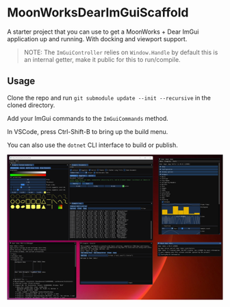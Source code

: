 # MoonWorksDearImGuiScaffold

A starter project that you can use to get a MoonWorks + Dear ImGui application up and running. With docking and viewport support.

> NOTE: The `ImGuiController` relies on `Window.Handle` by default this is an internal getter, make it public for this to run/compile.

## Usage

Clone the repo and run `git submodule update --init --recursive` in the cloned directory.

Add your ImGui commands to the `ImGuiCommands` method.

In VSCode, press Ctrl-Shift-B to bring up the build menu.

You can also use the `dotnet` CLI interface to build or publish.

![](assets/Showcase.png)
